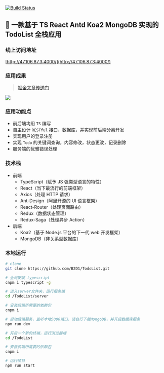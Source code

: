 [![Build Status](https://travis-ci.org/B2D1/TodoList.svg?branch=master)](https://travis-ci.org/B2D1/TodoList)

## 🚩 一款基于 TS React Antd Koa2 MongoDB 实现的 TodoList 全栈应用

### 线上访问地址

[http://47.106.87.3:4000/](http://47.106.87.3:4000/)

### 应用成果

> [掘金文章传送门](https://juejin.im/post/5c6cda0ae51d457139114898)

![](https://user-gold-cdn.xitu.io/2019/2/19/169053e1533bad8a?imageslim)

### 应用功能点

- 前后端均用 `TS` 编写
- 自主设计 `RESTful` 接口、数据库，并实现前后端分离开发
- 实现用户的登录注册
- 实现 `Todo` 的关键词查询，内容修改，状态更改，记录删除
- 服务端的优雅错误处理

### 技术栈

- 前端
  - TypeScript（赋予 JS 强类型语言的特性）
  - React（当下最流行的前端框架）
  - Axios（处理 HTTP 请求）
  - Ant-Design（阿里开源的 UI 语言框架）
  - React-Router（处理页面路由）
  - Redux（数据状态管理）
  - Redux-Saga（处理异步 Action）
- 后端
  - Koa2（基于 Node.js 平台的下一代 web 开发框架）
  - MongoDB（非关系型数据库）

### 本地运行

```bash
# clone
git clone https://github.com/B2D1/TodoList.git

# 全局安装 typescript
cnpm i typescript -g
```

```bash
# 进入server文件夹，运行服务端
cd /TodoList/server

# 安装后端所需要的依赖包
cnpm i

# 启动后端服务，监听本地5000端口，请自行下载MongoDB，并开启数据库服务
npm run dev
```

```bash
# 开启一个新的终端，运行浏览器端
cd /TodoList

# 安装前端所需要的依赖包
cnpm i

# 运行项目
npm run start
```
